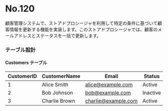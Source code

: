 # No.120

顧客管理システムで、ストアドプロシージャを利用して特定の条件に基づいて顧客情報を更新する機能を実装します。このストアドプロシージャでは、顧客のメールアドレスとステータスを一括で更新します。

### テーブル設計

#### Customers テーブル

| CustomerID | CustomerName  | Email             | Status     |
|------------|---------------|-------------------|------------|
| 1          | Alice Smith   | alice@example.com | Active     |
| 2          | Bob Johnson   | bob@example.com   | Inactive   |
| 3          | Charlie Brown | charlie@example.com | Active |
